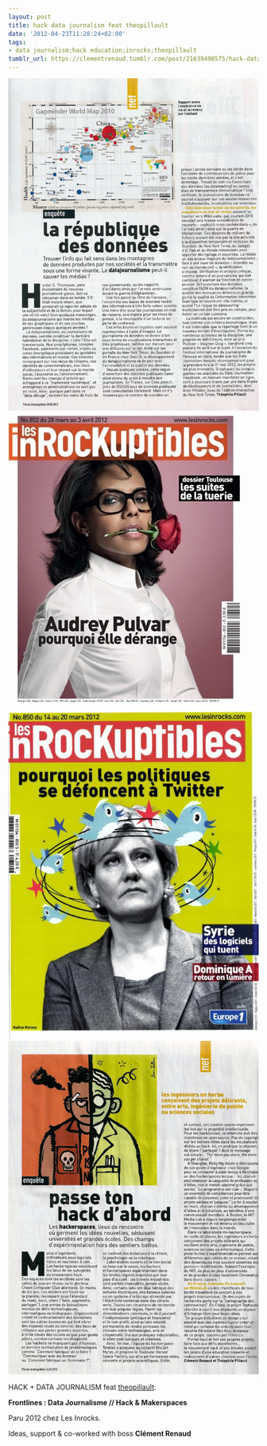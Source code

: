 ```yaml
---
layout: post
title: hack data journalism feat theopillault
date: '2012-04-23T11:28:24+02:00'
tags:
- data journalism;hack education;inrocks;theopillault
tumblr_url: https://clementrenaud.tumblr.com/post/21639498575/hack-data-journalism-feat-theopillault
---
```

 ![](/img/tumblr/tumblr_m23u4qbQIw1rnyri8o4_1280.jpg)  
 ![](/img/tumblr/tumblr_m23u4qbQIw1rnyri8o8_r1_500.jpg)  
 ![](/img/tumblr/tumblr_m23u4qbQIw1rnyri8o3_1280.jpg)  
 ![](/img/tumblr/tumblr_m23u4qbQIw1rnyri8o5_1280.jpg)  
  

HACK + DATA JOURNALISM feat&nbsp;[theopillault](http://theopillault.com/post/20645061120/frontlines-data-journalisme-hack):

**Frontlines&nbsp;: Data Journalisme // Hack & Makerspaces**

Paru 2012 chez Les Inrocks.

Ideas, support & co-worked with boss **Clément Renaud**

